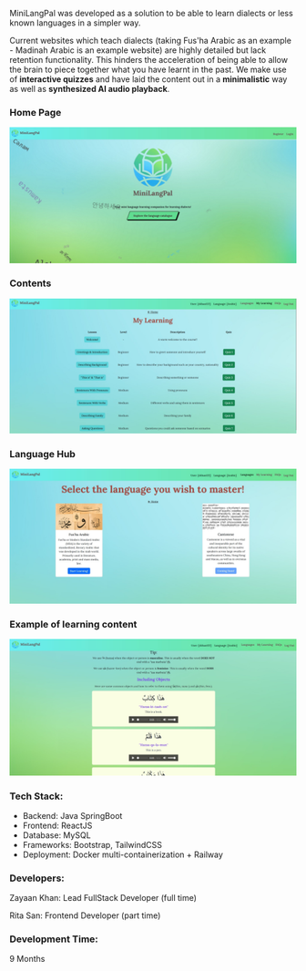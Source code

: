 MiniLangPal was developed as a solution to be able to learn dialects or less known languages in a simpler way.

Current websites which teach dialects (taking Fus'ha Arabic as an example - Madinah Arabic is an example website) are highly detailed but lack retention functionality. This hinders the acceleration of being able to allow the brain to piece together what you have learnt in the past. We make use of **interactive quizzes** and have laid the content out in a **minimalistic** way as well as **synthesized AI audio playback**.</p>

### Home Page
![Alt text](media-files/frontpage.jpg)

### Contents
![Alt text](media-files/contents.jpg)

### Language Hub
![Alt text](media-files/languagehub.jpg)

### Example of learning content
![Alt text](media-files/examplepage.jpg)


### Tech Stack:

- Backend: Java SpringBoot
- Frontend: ReactJS
- Database: MySQL
- Frameworks: Bootstrap, TailwindCSS
- Deployment: Docker multi-containerization + Railway

### Developers:

Zayaan Khan: Lead FullStack Developer (full time)

Rita San: Frontend Developer (part time)

### Development Time:
9 Months